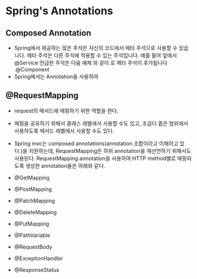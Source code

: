 # Spring's Annotations

## Composed Annotation
- Spring에서 제공하는 많은 주석은 자신의 코드에서 메타 주석으로 사용할 수 있습니다. 메타 주석은 다른 주석에 적용할 수 있는 주석입니다. 예를 들어 앞에서@Service 언급한 주석은 다음 예제 와 같이 로 메타 주석이 추가됩니다 .@Component
- Spring에서는 Annotation을 사용하여 
## @RequestMapping 
- request의 메서드에 매핑하기 위한 역할을 한다.
- 매핑을 공유하기 위해서 클래스 레벨에서 사용할 수도 있고, 조금더 좁은 범위에서 사용하도록 메서드 레벨에서 사용할 수도 있다. 
- Spring mvc는 composed annotations(annotation 조합이라고 이해하고 있다.)을 지원하는데, RequestMapping은 하위 annotation을 재선언하기 위해서도 사용된다. RequestMapping annotation을 사용하여 HTTP method별로 매핑되도록 생성한 annotation들은 아래와 같다. 
- @GetMapping
- @PostMapping
- @PatchMapping
- @DeleteMapping
- @PutMapping

- @PathVariable
- @RequestBody
- @ExceptionHandler
- @ResponseStatus